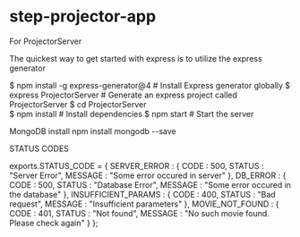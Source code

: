 # step-projector-app

For ProjectorServer

The quickest way to get started with express is to utilize the express generator

$ npm install -g express-generator@4    # Install Express generator globally
$ express ProjectorServer               # Generate an express project called ProjectorServer
$ cd ProjectorServer        
$ npm install                           # Install dependencies
$ npm start                             # Start the server


MongoDB install
npm install mongodb --save




STATUS CODES

exports.STATUS_CODE = {
    SERVER_ERROR : {
        CODE : 500,
        STATUS : "Server Error",
        MESSAGE : "Some error occured in server"
    },
    DB_ERROR : {
        CODE : 500,
        STATUS : "Database Error",
        MESSAGE : "Some error occured in the database"
    },
    INSUFFICIENT_PARAMS : {
        CODE : 400,
        STATUS : "Bad request",
        MESSAGE : "Insufficient parameters"
    },
    MOVIE_NOT_FOUND : {
        CODE : 401,
        STATUS : "Not found",
        MESSAGE : "No such movie found. Please check again"
    }
};
